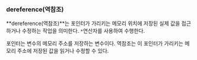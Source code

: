 
### dereference(역참조)
**dereference(역참조)**는 포인터가 가리키는 메모리 위치에 저장된 실제 값을 접근하거나 수정하는 작업을 의미한다.
`*`연산자를 사용하여 수행한다.

포인터는 변수의 메모리 주소를 저장하는 변수이다. 역참조는 이 포인터가 가리키는 메모리 주소에 저장된 값을 읽거나 수정할 수 있다.
